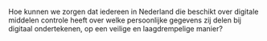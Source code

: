 Hoe kunnen we zorgen dat iedereen in Nederland die beschikt over  digitale middelen controle heeft over welke persoonlijke gegevens zij delen bij digitaal ondertekenen, op een veilige en laagdrempelige manier?
